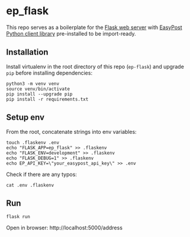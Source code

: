 # ep_flask
This repo serves as a boilerplate for the [Flask web server](http://flask.pocoo.org/) with [EasyPost Python client library](https://github.com/EasyPost/easypost-python) pre-installed to be import-ready.


Installation
---------------
Install virtualenv in the root directory of this repo (`ep-flask`) and upgrade `pip` before installing dependencies:
```
python3 -m venv venv
source venv/bin/activate
pip install --upgrade pip
pip install -r requirements.txt
```


Setup env
------------
From the root, concatenate strings into env variables:
```
touch .flaskenv .env
echo "FLASK_APP=ep_flask" >> .flaskenv
echo "FLASK_ENV=development" >> .flaskenv
echo "FLASK_DEBUG=1" >> .flaskenv
echo EP_API_KEY=\"your_easypost_api_key\" >> .env
```
Check if there are any typos:
```
cat .env .flaskenv 
```


Run 
------
```
flask run
```
Open in browser: http://localhost:5000/address